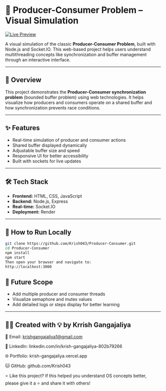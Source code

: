 # 🧵 Producer-Consumer Problem – Visual Simulation

[![Live Preview](https://img.shields.io/badge/Live%20Site-Visit--Now-0aa1ff?style=for-the-badge&logo=render&logoColor=white)](https://producer-consumer.onrender.com/)

A visual simulation of the classic **Producer-Consumer Problem**, built with Node.js and Socket.IO. This web-based project helps users understand multithreading concepts like synchronization and buffer management through an interactive interface.

---

## 🚀 Overview

This project demonstrates the **Producer-Consumer synchronization problem** (bounded buffer problem) using web technologies. It helps visualize how producers and consumers operate on a shared buffer and how synchronization prevents race conditions.

---

## ✨ Features

- Real-time simulation of producer and consumer actions
- Shared buffer displayed dynamically
- Adjustable buffer size and speed
- Responsive UI for better accessibility
- Built with sockets for live updates

---

## 🛠 Tech Stack

- **Frontend:** HTML, CSS, JavaScript
- **Backend:** Node.js, Express
- **Real-time:** Socket.IO
- **Deployment:** Render

---

## 🧪 How to Run Locally

```bash
git clone https://github.com/Krish043/Producer-Consumer.git
cd Producer-Consumer
npm install
npm start
Then open your browser and navigate to:
http://localhost:3000
```

## 📌 Future Scope
- Add multiple producer and consumer threads
- Visualize semaphore and mutex values
- Add detailed logs or steps display for better learning
---
## 👨‍💻 Created with 💡 by Krrish Gangajaliya
📧 Email: krishgangajaliya1@gmail.com

🔗 LinkedIn: linkedin.com/in/krish-gangajaliya-802b79266

🌐 Portfolio: krish-gangajaliya.vercel.app

🐱 GitHub: github.com/Krish043

⭐ Like this project?
If this helped you understand OS concepts better, please give it a ⭐ and share it with others!

